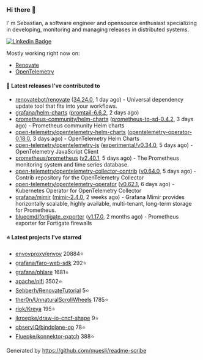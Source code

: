 ### Hi there 👋

I’ m Sebastian, a software engineer and opensource enthusiast specializing in developing, monitoring and managing releases in distributed systems.

[![Linkedin Badge](https://img.shields.io/badge/-LinkedIn-blue?style=flat&logo=Linkedin&logoColor=white&link=https://www.linkedin.com/in/sebastian-poxhofer/)](https://www.linkedin.com/in/sebastian-poxhofer/)

Mostly working right now on:
- [Renovate](https://github.com/renovatebot/renovate)
- [OpenTelemetry](https://github.com/open-telemetry)



#### 🚀 Latest releases I've contributed to

- [renovatebot/renovate](https://github.com/renovatebot/renovate) ([34.24.0](https://github.com/renovatebot/renovate/releases/tag/34.24.0), 1 day ago) - Universal dependency update tool that fits into your workflows.
- [grafana/helm-charts](https://github.com/grafana/helm-charts) ([promtail-6.6.2](https://github.com/grafana/helm-charts/releases/tag/promtail-6.6.2), 2 days ago)
- [prometheus-community/helm-charts](https://github.com/prometheus-community/helm-charts) ([prometheus-to-sd-0.4.2](https://github.com/prometheus-community/helm-charts/releases/tag/prometheus-to-sd-0.4.2), 3 days ago) - Prometheus community Helm charts
- [open-telemetry/opentelemetry-helm-charts](https://github.com/open-telemetry/opentelemetry-helm-charts) ([opentelemetry-operator-0.18.0](https://github.com/open-telemetry/opentelemetry-helm-charts/releases/tag/opentelemetry-operator-0.18.0), 3 days ago) - OpenTelemetry Helm Charts
- [open-telemetry/opentelemetry-js](https://github.com/open-telemetry/opentelemetry-js) ([experimental/v0.34.0](https://github.com/open-telemetry/opentelemetry-js/releases/tag/experimental%2Fv0.34.0), 5 days ago) - OpenTelemetry JavaScript Client
- [prometheus/prometheus](https://github.com/prometheus/prometheus) ([v2.40.1](https://github.com/prometheus/prometheus/releases/tag/v2.40.1), 5 days ago) - The Prometheus monitoring system and time series database.
- [open-telemetry/opentelemetry-collector-contrib](https://github.com/open-telemetry/opentelemetry-collector-contrib) ([v0.64.0](https://github.com/open-telemetry/opentelemetry-collector-contrib/releases/tag/v0.64.0), 5 days ago) - Contrib repository for the OpenTelemetry Collector
- [open-telemetry/opentelemetry-operator](https://github.com/open-telemetry/opentelemetry-operator) ([v0.62.1](https://github.com/open-telemetry/opentelemetry-operator/releases/tag/v0.62.1), 6 days ago) - Kubernetes Operator for OpenTelemetry Collector
- [grafana/mimir](https://github.com/grafana/mimir) ([mimir-2.4.0](https://github.com/grafana/mimir/releases/tag/mimir-2.4.0), 2 weeks ago) - Grafana Mimir provides horizontally scalable, highly available, multi-tenant, long-term storage for Prometheus.
- [bluecmd/fortigate_exporter](https://github.com/bluecmd/fortigate_exporter) ([v1.17.0](https://github.com/bluecmd/fortigate_exporter/releases/tag/v1.17.0), 2 months ago) - Prometheus exporter for Fortigate firewalls

#### ⭐ Latest projects I've starred

- [envoyproxy/envoy](https://github.com/envoyproxy/envoy) 20884⭐
- [grafana/faro-web-sdk](https://github.com/grafana/faro-web-sdk) 292⭐
- [grafana/phlare](https://github.com/grafana/phlare) 1681⭐
- [apache/nifi](https://github.com/apache/nifi) 3502⭐
- [Sebberh/RenovateTutorial](https://github.com/Sebberh/RenovateTutorial) 5⭐
- [ther0n/UnnaturalScrollWheels](https://github.com/ther0n/UnnaturalScrollWheels) 1785⭐
- [riok/Kreya](https://github.com/riok/Kreya) 195⭐
- [jkroepke/draw-io-cncf-shape](https://github.com/jkroepke/draw-io-cncf-shape) 9⭐
- [observIQ/bindplane-op](https://github.com/observIQ/bindplane-op) 78⭐
- [Fluepke/konnektor-patch](https://github.com/Fluepke/konnektor-patch) 388⭐



Generated by https://github.com/muesli/readme-scribe
